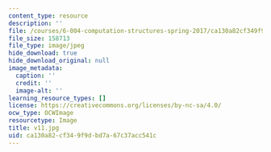 ```yaml
---
content_type: resource
description: ''
file: /courses/6-004-computation-structures-spring-2017/ca130a82cf349f9dbd7a67c37acc541c_v11.jpg
file_size: 158713
file_type: image/jpeg
hide_download: true
hide_download_original: null
image_metadata:
  caption: ''
  credit: ''
  image-alt: ''
learning_resource_types: []
license: https://creativecommons.org/licenses/by-nc-sa/4.0/
ocw_type: OCWImage
resourcetype: Image
title: v11.jpg
uid: ca130a82-cf34-9f9d-bd7a-67c37acc541c
---
```

